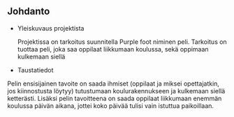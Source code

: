 ## Johdanto


* Yleiskuvaus projektista 

  Projektissa on tarkoitus suunnitella Purple foot niminen peli.
  Tarkoitus on tuottaa peli, joka saa oppilaat liikkumaan koulussa, sekä oppimaan kulkemaan siellä

  
 * Taustatiedot
 
  Pelin ensisijainen tavoite on saada ihmiset (oppilaat ja miksei opettajatkin, jos kiinnostusta löytyy) tutustumaan              koulurakennukseen ja kulkemaan siellä ketterästi.
  Lisäksi pelin tavoitteena on saada oppilaat liikkumaan enemmän koulussa päivän aikana, jottei koko päivää tulisi vain           istuttua paikoillaan.
  

